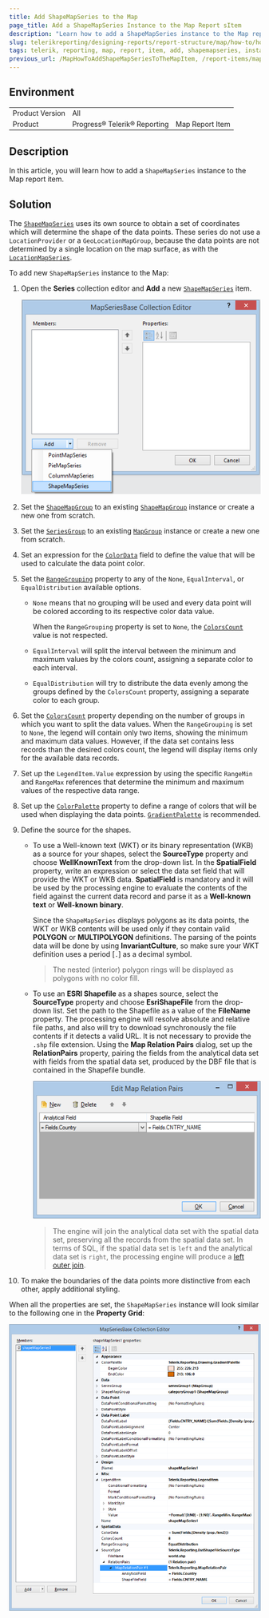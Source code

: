 ```yaml
---
title: Add ShapeMapSeries to the Map
page_title: Add a ShapeMapSeries Instance to the Map Report sItem 
description: "Learn how to add a ShapeMapSeries instance to the Map report item when using Telerik Reporting."
slug: telerikreporting/designing-reports/report-structure/map/how-to/how-to-add-shapemapseries-to-the-map-item
tags: telerik, reporting, map, report, item, add, shapemapseries, instance
previous_url: /MapHowToAddShapeMapSeriesToTheMapItem, /report-items/map/how-to/how-to-add-shapemapseries-to-the-map-item, /knowledge-base/map-add-shapemapseries
---
```


## Environment

<table>
	<tbody>
		<tr>
			<td>Product Version</td>
			<td>All</td>
		</tr>
		<tr>
			<td>Product</td>
			<td>Progress® Telerik® Reporting</td>
			<td>Map Report Item</td>
		</tr>
	</tbody>
</table>

## Description

In this article, you will learn how to add a `ShapeMapSeries` instance to the Map report item.

## Solution

The [`ShapeMapSeries`](/reporting/api/Telerik.Reporting.ShapeMapSeries) uses its own source to obtain a set of coordinates which will determine the shape of the data points. These series do not use a `LocationProvider` or a `GeoLocationMapGroup`, because the data points are not determined by a single location on the map surface, as with the [`LocationMapSeries`](/reporting/api/Telerik.Reporting.LocationMapSeries). 

To add new `ShapeMapSeries` instance to the Map: 

1. Open the __Series__ collection editor and __Add__ a new [`ShapeMapSeries`](/reporting/api/Telerik.Reporting.ShapeMapSeries) item. 

	![Adding a new ShapeMapSeries](images/Choropleth_AddShapeMapSeries.png)

1. Set the [`ShapeMapGroup`](/reporting/api/Telerik.Reporting.ShapeMapSeries#Telerik_Reporting_ShapeMapSeries_ShapeMapGroup) to an existing [`ShapeMapGroup`](/reporting/api/Telerik.Reporting.ShapeMapGroup) instance or create a new one from scratch. 
1. Set the [`SeriesGroup`](/reporting/api/Telerik.Reporting.MapSeriesBase#Telerik_Reporting_MapSeriesBase_SeriesGroup) to an existing [`MapGroup`](/reporting/api/Telerik.Reporting.MapGroup) instance or create a new one from scratch. 
1. Set an expression for the [`ColorData`](/reporting/api/Telerik.Reporting.ShapeMapSeries#Telerik_Reporting_ShapeMapSeries_ColorData) field to define the value that will be used to calculate the data point color. 
1. Set the [`RangeGrouping`](/reporting/api/Telerik.Reporting.ShapeMapSeries#Telerik_Reporting_ShapeMapSeries_RangeGrouping) property to any of the `None`, `EqualInterval`, or `EqualDistribution` available options. 

	* `None` means that no grouping will be used and every data point will be colored according to its respective color data value. 

		When the `RangeGrouping` property is set to `None`, the [`ColorsCount`](/reporting/api/Telerik.Reporting.ShapeMapSeries#Telerik_Reporting_ShapeMapSeries_ColorsCount) value is not respected.

	* `EqualInterval` will split the interval between the minimum and maximum values by the colors count, assigning a separate color to each interval.
	* `EqualDistribution` will try to distribute the data evenly among the groups defined by the `ColorsCount` property, assigning a separate color to each group.

1. Set the [`ColorsCount`](/reporting/api/Telerik.Reporting.ShapeMapSeries#Telerik_Reporting_ShapeMapSeries_ColorsCount) property depending on the number of groups in which you want to split the data values. When the `RangeGrouping` is set to `None`, the legend will contain only two items, showing the minimum and maximum data values. However, if the data set contains less records than the desired colors count, the legend will display items only for the available data records.
1. Set up the `LegendItem.Value` expression by using the specific `RangeMin` and `RangeMax` references that determine the minimum and maximum values of the respective data range.
1. Set up the [`ColorPalette`](/reporting/api/Telerik.Reporting.GraphSeriesBase#Telerik_Reporting_GraphSeriesBase_ColorPalette) property to define a range of colors that will be used when displaying the data points. [`GradientPalette`](/reporting/api/Telerik.Reporting.Drawing.GradientPalette) is recommended.
1. Define the source for the shapes.

	+ To use a Well-known text (WKT) or its binary representation (WKB) as a source for your shapes, select the __SourceType__ property and choose __WellKnownText__ from the drop-down list. In the __SpatialField__ property, write an expression or select the data set field that will provide the WKT or WKB data. __SpatialField__ is mandatory and it will be used by the processing engine to evaluate the contents of the field against the current data record and parse it as a __Well-known text__ or __Well-known binary__. 

		Since the `ShapeMapSeries` displays polygons as its data points, the WKT or WKB contents will be used only if they contain valid __POLYGON__ or __MULTIPOLYGON__ definitions. The parsing of the points data will be done by using __InvariantCulture__, so make sure your WKT definition uses a period [`.`] as a decimal symbol. 

		>The nested (interior) polygon rings will be displayed as polygons with no color fill. 

	+ To use an __ESRI Shapefile__ as a shapes source, select the __SourceType__ property and choose __EsriShapeFile__ from the drop-down list. Set the path to the Shapefile as a value of the __FileName__ property. The processing engine will resolve absolute and relative file paths, and also will try to download synchronously the file contents if it detects a valid URL. It is not necessary to provide the `.shp` file extension. Using the __Map Relation Pairs__ dialog, set up the __RelationPairs__ property, pairing the fields from the analytical data set with fields from the spatial data set, produced by the DBF file that is contained in the Shapefile bundle. 

		![Configure the Map Relation Pairs Dialog](images/Choropleth_MapRelationPairsDialog.png)

		>The engine will join the analytical data set with the spatial data set, preserving all the records from the spatial data set. In terms of SQL, if the spatial data set is `left` and the analytical data set is `right`, the processing engine will produce a [left outer join](http://en.wikipedia.org/wiki/Join_(SQL)#Left_outer_join). 

1. To make the boundaries of the data points more distinctive from each other, apply additional styling.

When all the properties are set, the `ShapeMapSeries` instance will look similar to the following one in the __Property Grid__:

![A Shape Map Series Layout In Property Grid](images/Choropleth_ShapeMapSeries_LayoutInPropertyGrid.png)
